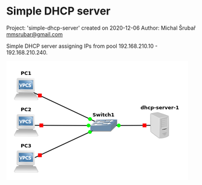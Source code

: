 # Simple DHCP server

Project: 'simple-dhcp-server' created on 2020-12-06
Author: Michal Šrubař <mmsrubar@gmail.com>

Simple DHCP server assigning IPs from pool 192.168.210.10 - 192.168.210.240.

![](topology.png)
